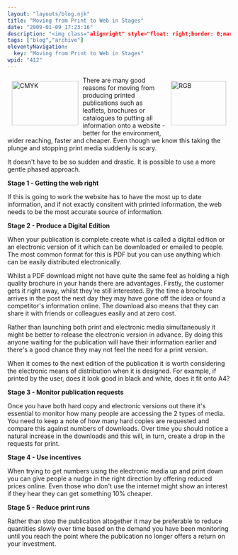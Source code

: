 ```yaml
---
layout: "layouts/blog.njk"
title: "Moving from Print to Web in Stages"
date: "2009-01-09 17:23:16"
description: "<img class="alignright" style="float: right;border: 0;margin: 10px" src="http://www"
tags: ["blog","archive"]
eleventyNavigation:
  key: "Moving from Print to Web in Stages"
wpid: "412"
---
```

<img class="alignright" style="float: right;border: 0;margin: 10px" src="http://www.chris-smith-web.com/wp/wp-content/uploads/2009/01/rgb.jpg" alt="RGB" width="125" height="100" /><img class="alignleft" style="float: left;border: 0;margin: 10px" src="http://www.chris-smith-web.com/wp/wp-content/uploads/2009/01/cmyk.jpg" alt="CMYK" width="150" height="100" />There are many good reasons for moving from producing printed publications such as leaflets, brochures or catalogues to putting all information onto a website - better for the environment, wider reaching, faster and cheaper. Even though we know this taking the plunge and stopping print media suddenly is scary.

It doesn't have to be so sudden and drastic. It is possible to use a more gentle phased approach.

<strong>Stage 1 - Getting the web right</strong>

If this is going to work the website has to have the most up to date information, and if not exactly consitent with printed information, the web needs to be the most accurate source of information.

<strong>Stage 2 - Produce a Digital Edition</strong>

When your publication is complete create what is called a digital edition or an electronic version of it which can be downloaded or emailed to people. The most common format for this is PDF but you can use anything which can be easily distributed electronically.

Whilst a PDF download might not have quite the same feel as holding a high quality brochure in your hands there are advantages. Firstly, the customer gets it right away, whilst they're still interested. By the time a brochure arrives in the post the next day they may have gone off the idea or found a competitor's information online. The download also means that they can share it with friends or colleagues easily and at zero cost.

Rather than launching both print and electronic media simultaneously it might be better to release the electronic version in advance. By doing this anyone waiting for the publication will have their information earlier and there's a good chance they may not feel the need for a print version.

When it comes to the next edition of the publication it is worth considering the electronic means of distribution when it is designed. For example, if printed by the user, does it look good in black and white, does it fit onto A4?

<strong>Stage 3 - Monitor publication requests</strong>

Once you have both hard copy and electronic versions out there it's essential to monitor how many people are accessing the 2 types of media. You need to keep a note of how many hard copies are requested and compare this against numbers of downloads. Over time you should notice a natural increase in the downloads and this will, in turn, create a drop in the requests for print.

<strong>Stage 4 - Use incentives</strong>

When trying to get numbers using the electronic media up and print down you can give people a nudge in the right direction by offering reduced prices online. Even those who don't use the internet might show an interest if they hear they can get something 10% cheaper.

<strong>Stage 5 - Reduce print runs</strong>

Rather than stop the publication altogether it may be preferable to reduce quantities slowly over time based on the demand you have been monitoring until you reach the point where the publication no longer offers a return on your investment.